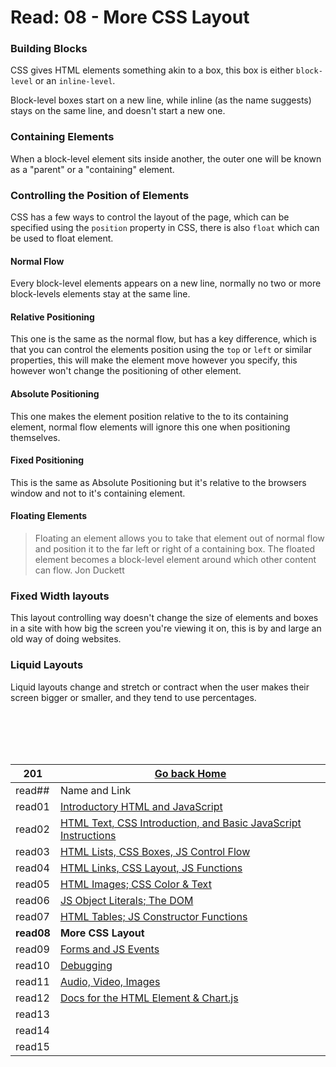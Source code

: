 # Read: 08 - More CSS Layout

### Building Blocks

CSS gives HTML elements something akin to a box, this box is either `block-level` or an `inline-level`.


Block-level boxes start on a new line, while inline (as the name suggests) stays on the same line, and doesn't start a new one.

### Containing Elements

When a block-level element sits inside another, the outer one will be known as a "parent" or a "containing" element.

### Controlling the Position of Elements

CSS has a few ways to control the layout of the page, which can be specified using the `position` property in CSS, there is also `float` which can be used to float element.

#### Normal Flow

Every block-level elements appears on a new line, normally no two or more block-levels elements stay at the same line.

#### Relative Positioning

This one is the same as the normal flow, but has a key difference, which is that you can control the elements position using the `top` or `left` or similar properties, this will make the element move however you specify, this however won't change the positioning of other element.

#### Absolute Positioning

This one makes the element position relative to the to its containing element, normal flow elements will ignore this one when positioning themselves.

#### Fixed Positioning

This is the same as Absolute Positioning but it's relative to the browsers window and not to it's containing element.

#### Floating Elements

> Floating an element allows you to take that element out of normal flow and position it to the far left or right of a containing box. The floated element becomes a block-level element around which other content can flow. Jon Duckett

### Fixed Width layouts

This layout controlling way doesn't change the size of elements and boxes in a site with how big the screen you're viewing it on, this is by and large an old way of doing websites. 

### Liquid Layouts

Liquid layouts change and stretch or contract when the user makes their screen bigger or smaller, and they tend to use percentages.


<br/><br/> 
<br/><br/>  



|201| [Go back Home](https://suhaib-ersan.github.io/reading-notes/) |
|-|-|
| read## | Name and Link |
| read01 | [Introductory HTML and JavaScript](https://suhaib-ersan.github.io/reading-notes/201/read01) |
| read02 | [HTML Text, CSS Introduction, and Basic JavaScript Instructions](https://suhaib-ersan.github.io/reading-notes/201/read02) |
| read03 | [HTML Lists, CSS Boxes, JS Control Flow](https://suhaib-ersan.github.io/reading-notes/201/read03) |
| read04 | [HTML Links, CSS Layout, JS Functions](https://suhaib-ersan.github.io/reading-notes/201/read04) |
| read05 | [HTML Images; CSS Color & Text](https://suhaib-ersan.github.io/reading-notes/201/read05) |
| read06 | [JS Object Literals; The DOM](https://suhaib-ersan.github.io/reading-notes/201/read06) |
| read07 | [HTML Tables; JS Constructor Functions](https://suhaib-ersan.github.io/reading-notes/201/read07) |
| **read08** | **More CSS Layout** |
| read09 | [Forms and JS Events](https://suhaib-ersan.github.io/reading-notes/201/read09) |
| read10 | [Debugging](https://suhaib-ersan.github.io/reading-notes/201/read10) |
| read11 | [Audio, Video, Images](https://suhaib-ersan.github.io/reading-notes/201/read11) |
| read12 | [Docs for the HTML <canvas> Element & Chart.js](https://suhaib-ersan.github.io/reading-notes/201/read12) |
| read13 | [](https://suhaib-ersan.github.io/reading-notes/201/read13) |
| read14 | [](https://suhaib-ersan.github.io/reading-notes/201/read14) |
| read15 | [](https://suhaib-ersan.github.io/reading-notes/201/read15) |